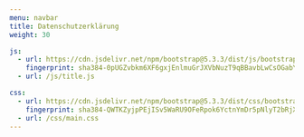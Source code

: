 ```yaml
---
menu: navbar
title: Datenschutzerklärung
weight: 30

js:
  - url: https://cdn.jsdelivr.net/npm/bootstrap@5.3.3/dist/js/bootstrap.min.js
    fingerprint: sha384-0pUGZvbkm6XF6gxjEnlmuGrJXVbNuzT9qBBavbLwCsOGabYfZo0T0to5eqruptLy
  - url: /js/title.js

css:
  - url: https://cdn.jsdelivr.net/npm/bootstrap@5.3.3/dist/css/bootstrap.min.css
    fingerprint: sha384-QWTKZyjpPEjISv5WaRU9OFeRpok6YctnYmDr5pNlyT2bRjXh0JMhjY6hW+ALEwIH
  - url: /css/main.css
---
```

